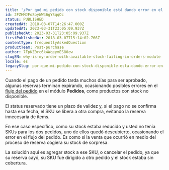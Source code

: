 ```yaml
---
title: '¿Por qué mi pedido con stock disponible está dando error en el módulo Pedidos?'
id: 2FZHMJFo8oyWW46gYSqqOc
status: PUBLISHED
createdAt: 2018-03-07T14:26:47.000Z
updatedAt: 2023-03-31T23:05:09.937Z
publishedAt: 2023-03-31T23:05:09.937Z
firstPublishedAt: 2018-03-07T15:14:02.766Z
contentType: frequentlyAskedQuestion
productTeam: Post-purchase
author: 7FpKZ0rc6k4WqeymES80cw
slugEN: why-is-my-order-with-available-stock-failing-in-orders-module
locale: es
legacySlug: por-que-mi-pedido-con-stock-disponible-esta-dando-error-en-oms
---
```


Cuando el pago de un pedido tarda muchos días para ser aprobado, algunas reservas terminan expirando, ocasionando posibles errores en el [flujo del pedido](https://help.vtex.com/es/tutorial/fluxo-e-status-de-pedidos--tutorials_196) en el módulo **Pedidos**, como productos con stock no disponible.

El status reservado tiene un plazo de validez y, si el pago no se confirma hasta esa fecha, el SKU se libera a otra compra, evitando la reserva innecesaria de items.

En ese caso específico, como su stock estaba reducido y usted no tenía SKUs para los dos pedidos, uno de ellos quedó descubierto, ocasionando el error en el flujo del pedido. Es como si la venta que ocurrió en medio del proceso de reserva cogiera su stock de sorpresa.

La solución aquí es agregar stock a ese SKU, o cancelar el pedido, ya que su reserva cayó, su SKU fue dirigido a otro pedido y el stock estaba sin cobertura.
